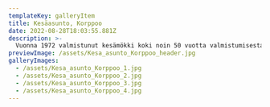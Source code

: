 ```yaml
---
templateKey: galleryItem
title: Kesäasunto, Korppoo
date: 2022-08-28T18:03:55.881Z
description: >-
  Vuonna 1972 valmistunut kesämökki koki noin 50 vuotta valmistumisestaan totaalisen muutoksen. Mökissä oli alunperin kellastuneet paneeliseinät, ahdas keittiö ja pienet makuuhuoneet. Tilaratkaisujen muutoksella kesäasuntoon saatiin avaruutta ja vaaleat pinnat toivat valoa tilaan. Mökin valaistusta parannettiin uusilla sisä -ja ulkovalaisimilla. Vanha tiilitakka sai uuden kauniin pinnan.
previewImage: /assets/Kesa_asunto_Korppoo_header.jpg
galleryImages:
  - /assets/Kesa_asunto_Korppoo_1.jpg
  - /assets/Kesa_asunto_Korppoo_2.jpg
  - /assets/Kesa_asunto_Korppoo_3.jpg
  - /assets/Kesa_asunto_Korppoo_4.jpg
---
```


